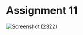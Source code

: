 # Assignment 11


![Screenshot (2322)](https://user-images.githubusercontent.com/39644383/143678454-c7fe6017-ea78-4cb5-a3fa-4f2972ce9a3c.png)
